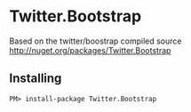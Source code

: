 Twitter.Bootstrap
=================
Based on the twitter/boostrap compiled source
http://nuget.org/packages/Twitter.Bootstrap

Installing
----------
`PM> install-package Twitter.Bootstrap`